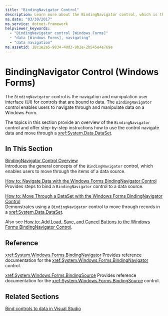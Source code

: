 ```yaml
---
title: "BindingNavigator Control"
description: Learn more about the BindingNavigator control, which is the navigation and manipulation user interface (UI) for controls that are bound to data.
ms.date: "03/30/2017"
ms.service: dotnet-framework
helpviewer_keywords: 
  - "BindingNavigator control [Windows Forms]"
  - "data [Windows Forms], navigating"
  - "data navigation"
ms.assetid: 18c1e2a5-9834-40d3-9b2e-2b545e4e769e
---
```

# BindingNavigator Control (Windows Forms)

The `BindingNavigator` control is the navigation and manipulation user interface (UI) for controls that are bound to data. The `BindingNavigator` control enables users to navigate through and manipulate data on a Windows Form.

The topics in this section provide an overview of the `BindingNavigator` control and offer step-by-step instructions how to use the control navigate data and move through a <xref:System.Data.DataSet>.

## In This Section

[BindingNavigator Control Overview](bindingnavigator-control-overview-windows-forms.md)\
Introduces the general concepts of the `BindingNavigator` control, which enables users to move through the items of a data source.

[How to: Navigate Data with the Windows Forms BindingNavigator Control](how-to-navigate-data-with-the-windows-forms-bindingnavigator-control.md)\
Provides steps to bind a `BindingNavigator` control to a data source.

[How to: Move Through a DataSet with the Windows Forms BindingNavigator Control](move-through-a-dataset-with-wf-bindingnavigator-control.md)\
Demonstrates using a `BindingNavigator` control to move through records in a <xref:System.Data.DataSet>.

Also see [How to: Add Load, Save, and Cancel Buttons to the Windows Forms BindingNavigator Control](load-save-and-cancel-bindingnavigator.md).

## Reference

<xref:System.Windows.Forms.BindingNavigator>
Provides reference documentation for the <xref:System.Windows.Forms.BindingNavigator> control.

<xref:System.Windows.Forms.BindingSource>
Provides reference documentation for the <xref:System.Windows.Forms.BindingSource> control.

## Related Sections

[Bind controls to data in Visual Studio](/visualstudio/data-tools/bind-controls-to-data-in-visual-studio)
